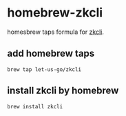 # homebrew-zkcli

homesbrew taps formula for [zkcli](https://github.com/let-us-go/zkcli).

## add homebrew taps

```
brew tap let-us-go/zkcli
```

## install zkcli by homebrew

```
brew install zkcli
```
